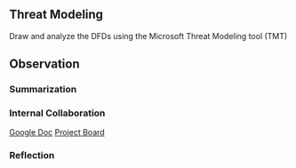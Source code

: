 ## Threat Modeling

Draw and analyze the DFDs using the Microsoft Threat Modeling tool (TMT)


## Observation


### Summarization


### Internal Collaboration
[Google Doc](https://docs.google.com/document/d/12EbnDpuQff2Qv3mEIP6GIVfT_WmlxSaez4pV_MRjUlI/edit#)
[Project Board]()


### Reflection


